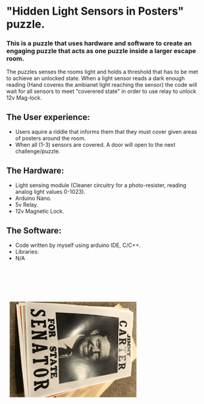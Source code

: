 # "Hidden Light Sensors in Posters" puzzle.

### This is a puzzle that uses hardware and software to create an engaging puzzle that acts as one puzzle inside a larger escape room.

The puzzles senses the rooms light and holds a threshold that has to be met to achieve an unlocked state. When a light sensor reads a dark enough reading (Hand coveres the ambianet light reaching the sensor) the code will wait for all sensors to meet "coverered state" in order to use relay to unlock 12v Mag-lock.

## The User experience:

- Users aquire a riddle that informs them that they must cover given areas of posters around the room.
- When all (1-3) sensors are covered. A door will open to the next challenge/puzzle.

## The Hardware:

- Light sensing module (Cleaner circuitry for a photo-resister, reading analog light values 0-1023).
- Arduino Nano.
- 5v Relay.
- 12v Magnetic Lock.

## The Software:

- Code written by myself using arduino IDE, C/C++.
- Libraries:
- N/A

<img src="./images/posterExample.JPG" style="transform: rotate(90deg); margin: 50px" alt="Image that shows a poster that would hide light sensor" width="250">
